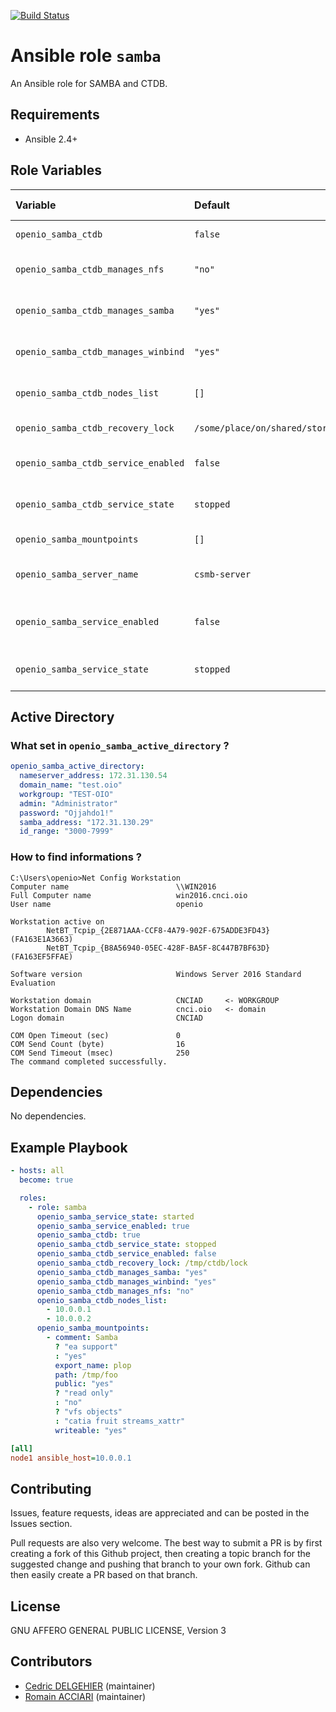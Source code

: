 [![Build Status](https://travis-ci.org/open-io/ansible-role-openio-samba.svg?branch=master)](https://travis-ci.org/open-io/ansible-role-openio-samba)
# Ansible role `samba`

An Ansible role for SAMBA and CTDB.

## Requirements

- Ansible 2.4+

## Role Variables


| Variable   | Default | Comments (type)  |
| :---       | :---    | :---             |
| `openio_samba_ctdb` | `false` | Enable CTDB |
| `openio_samba_ctdb_manages_nfs` | `"no"` | CTDB manage NFS |
| `openio_samba_ctdb_manages_samba` | `"yes"` | CTDB manage SAMBA |
| `openio_samba_ctdb_manages_winbind` | `"yes"` | CTDB manage WINBIND |
| `openio_samba_ctdb_nodes_list` | `[]` | CTDB hosts addresses |
| `openio_samba_ctdb_recovery_lock` | `/some/place/on/shared/storage/ctdb/lock` | CTDB lock directory |
| `openio_samba_ctdb_service_enabled` | `false` | CTDB service at boot |
| `openio_samba_ctdb_service_state` | `stopped` | CTDB service state |
| `openio_samba_mountpoints` | `[]` | List of mounts |
| `openio_samba_server_name` | `csmb-server` | SAMBA server name |
| `openio_samba_service_enabled` | `false` | Enable SAMBA service on boot |
| `openio_samba_service_state` | `stopped` | SAMBA service state |


## Active Directory
### What set in `openio_samba_active_directory` ?

```yaml
openio_samba_active_directory:
  nameserver_address: 172.31.130.54
  domain_name: "test.oio"
  workgroup: "TEST-OIO"
  admin: "Administrator"
  password: "Ojjahdo1!"
  samba_address: "172.31.130.29"
  id_range: "3000-7999"
```

### How to find informations ?
```console
C:\Users\openio>Net Config Workstation
Computer name                        \\WIN2016
Full Computer name                   win2016.cnci.oio
User name                            openio

Workstation active on
        NetBT_Tcpip_{2E871AAA-CCF8-4A79-902F-675ADDE3FD43} (FA163E1A3663)
        NetBT_Tcpip_{B8A56940-05EC-428F-BA5F-8C447B7BF63D} (FA163EF5FFAE)

Software version                     Windows Server 2016 Standard Evaluation

Workstation domain                   CNCIAD     <- WORKGROUP
Workstation Domain DNS Name          cnci.oio   <- domain
Logon domain                         CNCIAD

COM Open Timeout (sec)               0
COM Send Count (byte)                16
COM Send Timeout (msec)              250
The command completed successfully.
```

## Dependencies

No dependencies.

## Example Playbook

```yaml
- hosts: all
  become: true

  roles:
    - role: samba
      openio_samba_service_state: started
      openio_samba_service_enabled: true
      openio_samba_ctdb: true
      openio_samba_ctdb_service_state: stopped
      openio_samba_ctdb_service_enabled: false
      openio_samba_ctdb_recovery_lock: /tmp/ctdb/lock
      openio_samba_ctdb_manages_samba: "yes"
      openio_samba_ctdb_manages_winbind: "yes"
      openio_samba_ctdb_manages_nfs: "no"
      openio_samba_ctdb_nodes_list:
        - 10.0.0.1
        - 10.0.0.2
      openio_samba_mountpoints:
        - comment: Samba
          ? "ea support"
          : "yes"
          export_name: plop
          path: /tmp/foo
          public: "yes"
          ? "read only"
          : "no"
          ? "vfs objects"
          : "catia fruit streams_xattr"
          writeable: "yes"
```


```ini
[all]
node1 ansible_host=10.0.0.1
```

## Contributing

Issues, feature requests, ideas are appreciated and can be posted in the Issues section.

Pull requests are also very welcome.
The best way to submit a PR is by first creating a fork of this Github project, then creating a topic branch for the suggested change and pushing that branch to your own fork.
Github can then easily create a PR based on that branch.

## License

GNU AFFERO GENERAL PUBLIC LICENSE, Version 3

## Contributors

- [Cedric DELGEHIER](https://github.com/cdelgehier) (maintainer)
- [Romain ACCIARI](https://github.com/racciari) (maintainer)
